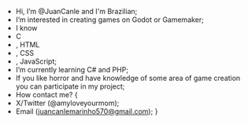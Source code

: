 - Hi, I’m @JuanCanle and I'm Brazilian;
- I’m interested in creating games on Godot or Gamemaker;
- I know
-   C
- , HTML
- , CSS
- , JavaScript;
- I’m currently learning C# and PHP;
- If you like horror and have knowledge of some area of ​​game creation you can participate in my project;
- How contact me?
{
-   X/Twitter (@amyloveyourmom);
-   Email (juancanlemarinho570@gmail.com);
}

